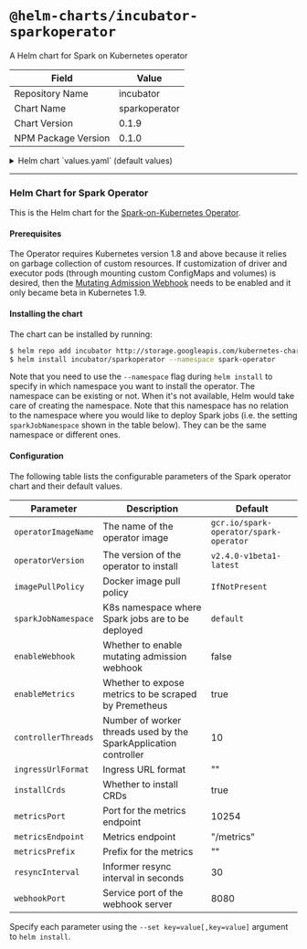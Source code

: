 # `@helm-charts/incubator-sparkoperator`

A Helm chart for Spark on Kubernetes operator

| Field               | Value         |
| ------------------- | ------------- |
| Repository Name     | incubator     |
| Chart Name          | sparkoperator |
| Chart Version       | 0.1.9         |
| NPM Package Version | 0.1.0         |

<details>

<summary>Helm chart `values.yaml` (default values)</summary>

```yaml
operatorImageName: gcr.io/spark-operator/spark-operator
operatorVersion: v2.4.0-v1beta1-latest
imagePullPolicy: IfNotPresent

rbac:
  create: true

serviceAccounts:
  spark:
    create: true
    name:
  sparkoperator:
    create: true
    name:

sparkJobNamespace: ''

enableWebhook: false
enableMetrics: true

controllerThreads: 10
ingressUrlFormat: ''
installCrds: true
metricsPort: 10254
metricsEndpoint: '/metrics'
metricsPrefix: ''
resyncInterval: 30
webhookPort: 8080
```

</details>

---

### Helm Chart for Spark Operator

This is the Helm chart for the [Spark-on-Kubernetes Operator](https://github.com/GoogleCloudPlatform/spark-on-k8s-operator).

#### Prerequisites

The Operator requires Kubernetes version 1.8 and above because it relies on garbage collection of custom resources. If customization of driver and executor pods (through mounting custom ConfigMaps and volumes) is desired, then the [Mutating Admission Webhook](https://github.com/GoogleCloudPlatform/spark-on-k8s-operator/blob/master/docs/quick-start-guide.md#using-the-mutating-admission-webhook) needs to be enabled and it only became beta in Kubernetes 1.9.

#### Installing the chart

The chart can be installed by running:

```bash
$ helm repo add incubator http://storage.googleapis.com/kubernetes-charts-incubator
$ helm install incubator/sparkoperator --namespace spark-operator
```

Note that you need to use the `--namespace` flag during `helm install` to specify in which namespace you want to install the operator. The namespace can be existing or not. When it's not available, Helm would take care of creating the namespace. Note that this namespace has no relation to the namespace where you would like to deploy Spark jobs (i.e. the setting `sparkJobNamespace` shown in the table below). They can be the same namespace or different ones.

#### Configuration

The following table lists the configurable parameters of the Spark operator chart and their default values.

| Parameter           | Description                                                      | Default                                |
| ------------------- | ---------------------------------------------------------------- | -------------------------------------- |
| `operatorImageName` | The name of the operator image                                   | `gcr.io/spark-operator/spark-operator` |
| `operatorVersion`   | The version of the operator to install                           | `v2.4.0-v1beta1-latest`                |
| `imagePullPolicy`   | Docker image pull policy                                         | `IfNotPresent`                         |
| `sparkJobNamespace` | K8s namespace where Spark jobs are to be deployed                | `default`                              |
| `enableWebhook`     | Whether to enable mutating admission webhook                     | false                                  |
| `enableMetrics`     | Whether to expose metrics to be scraped by Premetheus            | true                                   |
| `controllerThreads` | Number of worker threads used by the SparkApplication controller | 10                                     |
| `ingressUrlFormat`  | Ingress URL format                                               | ""                                     |
| `installCrds`       | Whether to install CRDs                                          | true                                   |
| `metricsPort`       | Port for the metrics endpoint                                    | 10254                                  |
| `metricsEndpoint`   | Metrics endpoint                                                 | "/metrics"                             |
| `metricsPrefix`     | Prefix for the metrics                                           | ""                                     |
| `resyncInterval`    | Informer resync interval in seconds                              | 30                                     |
| `webhookPort`       | Service port of the webhook server                               | 8080                                   |

Specify each parameter using the `--set key=value[,key=value]` argument to `helm install`.
